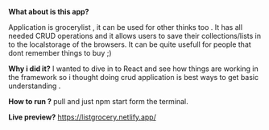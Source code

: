 **What about is this app?**

Application is grocerylist , it can be used for other thinks too . It has all needed CRUD operations and it allows users to save their collections/lists in to the localstorage of the browsers. It can be quite usefull for people that dont remember things to buy ;)

**Why i did it?**
I wanted to dive in to React and see how things are working in the framework so i thought doing crud application is best ways to get basic understanding .

**How to run ?**
pull and just npm start form the terminal.

**Live preview?**
https://listgrocery.netlify.app/

